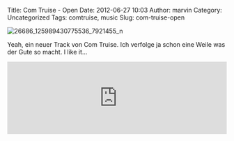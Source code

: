 Title: Com Truise - Open
Date: 2012-06-27 10:03
Author: marvin
Category: Uncategorized
Tags: comtruise, music
Slug: com-truise-open

![26686_125989430775536_7921455_n]({static}/images/26686_125989430775536_7921455_n.jpg)

Yeah, ein neuer Track von Com Truise. Ich verfolge ja schon eine Weile
was der Gute so macht. I like it...

<iframe width="100%" height="166" scrolling="no" frameborder="no" src="http://w.soundcloud.com/player/?url=http%3A%2F%2Fapi.soundcloud.com%2Ftracks%2F48609119&amp;auto_play=false&amp;show_artwork=true&amp;color=ff7700"></iframe>


